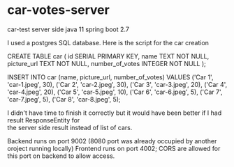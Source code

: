# car-votes-server
car-test server side
java 11 spring boot 2.7

I used a postgres SQL database.
Here is the script for the car creation


CREATE TABLE car (
  id SERIAL PRIMARY KEY,
  name TEXT NOT NULL,
  picture_url TEXT NOT NULL,
  number_of_votes INTEGER NOT NULL
);

INSERT INTO car (name, picture_url, number_of_votes)
VALUES 
('Car 1', 'car-1.jpeg', 30),
('Car 2', 'car-2.jpeg', 30),
('Car 3', 'car-3.jpeg', 20),
('Car 4', 'car-4.jpeg', 20),
('Car 5', 'car-5.jpeg', 10),
('Car 6', 'car-6.jpeg', 5),
('Car 7', 'car-7.jpeg', 5),
('Car 8', 'car-8.jpeg', 5);



I didn't have time to finish it correctly but it would have been better if I had result ResponseEntity for  
the server side result instead of list of cars.

Backend runs on port 9002 (8080 port was already occupied by another oroject running locally)
Frontend runs on port 4002; CORS are allowed for this port on backend to allow access.
